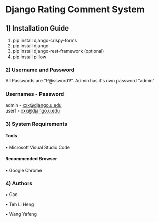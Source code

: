 # Django Rating Comment System

## 1) Installation Guide

1. pip install django-crispy-forms
2. pip install django  
3. pip install django-rest-framework (optional)
4. pip install pillow
 

### 2) Username and Password

All Passwords are "P@ssword1!". 
Admin has it's own password "admin"

### Usernames - Password

admin			          - 	xxx@django.u.edu  
user1			          - 	xxx@django.u.edu  

### 3) System Requirements

#### Tools
•	Microsoft Visual Studio Code

#### Recommended Browser 
•	Google Chrome

### 4) Authors
•	Gao 

•	Teh Li Heng

•	Wang Yafeng
